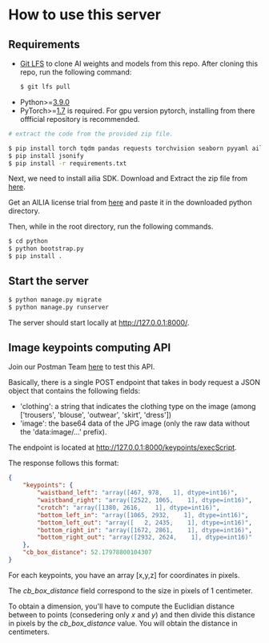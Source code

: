 # How to use this server

## Requirements

- [Git LFS](https://git-lfs.com/) to clone AI weights and models from this repo. After cloning this repo, run the following command:
  ```bash
  $ git lfs pull
  ```
- Python>=[3.9.0](https://www.python.org/)
- PyTorch>=[1.7](https://pytorch.org/get-started/locally/) is required. For gpu version pytorch, installing from there offficial repository is recommended.

```bash
# extract the code from the provided zip file.

$ pip install torch tqdm pandas requests torchvision seaborn pyyaml ailia
$ pip install jsonify
$ pip install -r requirements.txt
```

Next, we need to install ailia SDK. Download and Extract the zip file from [here](https://drive.google.com/file/d/1XOUILHyoekz4nBnISGt6J8FREFjzInFP/view?usp=share_link). 

Get an AILIA license trial from [here](https://axinc.jp/en/trial/) and paste it in the downloaded python directory.

Then, while in the root directory, run the following commands.

```bash
$ cd python
$ python bootstrap.py
$ pip install .
```

## Start the server

```bash
$ python manage.py migrate
$ python manage.py runserver
```

The server should start locally at http://127.0.0.1:8000/.

## Image keypoints computing API

Join our Postman Team [here](https://app.getpostman.com/join-team?invite_code=f68903cd9fa0ac4d12f855be1d739719&target_code=7d5682c00f94eb97eb3b67333cf1ddb6) to test this API.

Basically, there is a single POST endpoint that takes in body request a JSON object that contains
the following fields:
- 'clothing': a string that indicates the clothing type on the image (among ['trousers', 'blouse', 'outwear', 'skirt', 'dress'])
- 'image': the base64 data of the JPG image (only the raw data without the 'data:image/...' prefix).

The endpoint is located at http://127.0.0.1:8000/keypoints/execScript.

The response follows this format:
```json
{
    "keypoints": {
        "waistband_left": "array([467, 978,   1], dtype=int16)",
        "waistband_right": "array([2522, 1065,    1], dtype=int16)",
        "crotch": "array([1380, 2616,    1], dtype=int16)",
        "bottom_left_in": "array([1065, 2932,    1], dtype=int16)",
        "bottom_left_out": "array([   2, 2435,    1], dtype=int16)",
        "bottom_right_in": "array([1672, 2861,    1], dtype=int16)",
        "bottom_right_out": "array([2932, 2624,    1], dtype=int16)"
    },
    "cb_box_distance": 52.17978800104307
}
```

For each keypoints, you have an array [x,y,z] for coordinates in pixels.

The *cb_box_distance* field correspond to the size in pixels of 1 centimeter.

To obtain a dimension, you'll have to compute the Euclidian distance between to points (consedering only *x* and *y*)
and then divide this distance in pixels by the *cb_box_distance* value. You will obtain the distance in centimeters.